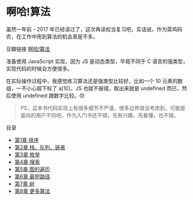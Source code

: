 # 啊哈!算法  

虽然一年前 - 2017 年已经读过了，这次再读权当复习吧，实话说，作为菜鸡码农，在工作中用到算法的机会真是不多。     

豆瓣链接 [啊哈!算法](https://book.douban.com/subject/25894685/)   

准备使用 JavaScript 实现，因为 JS 是动态类型，毕竟不同于 C 语言的强类型，实现代码的时候会方便很多。

在实际操作过程中，我感觉练习算法还是强类型比较好，比如一个 10 元素的数组，一不小心超下标了 a[10]，JS 也就不报错，取出来就是 undefined 而已，然后使用 undefined 跟数字比较。😓  


> PS，这本书代码实现上有很多细节不严谨，很多边界值没考虑到，可能是面向的用户不同吧，作为入门书还不错，先有兴趣，先看懂，也不错。  

目录
- [第1章 排序](./chapter1)
- [第2章 栈、队列、链表](/chapter2)
- [第3章 枚举](/chapter3)
- [第4章 搜索](/chapter4)
- [第5章 图的遍历](/chapter5)
- [第6章 最短路径](/chapter6)
- [第7章 树](/chapter7)
- [第8章 更多算法](/chapter8)
